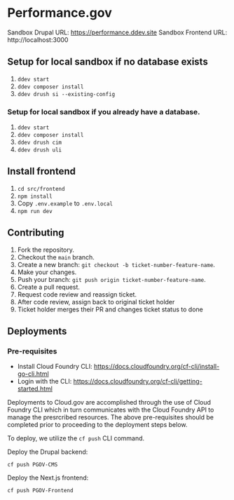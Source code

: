 # Performance.gov

Sandbox Drupal URL: https://performance.ddev.site
Sandbox Frontend URL: http://localhost:3000

## Setup for local sandbox if no database exists
1. `ddev start`
2. `ddev composer install`
3. `ddev drush si --existing-config`


### Setup for local sandbox if you already have a database.
1. `ddev start`
2. `ddev composer install`
3. `ddev drush cim`
4. `ddev drush uli`

## Install frontend
1. `cd src/frontend`
2. `npm install`
3. Copy `.env.example` to `.env.local`
4. `npm run dev`

## Contributing
1. Fork the repository.
2. Checkout the `main` branch.
3. Create a new branch: `git checkout -b ticket-number-feature-name`.
4. Make your changes.
5. Push your branch: `git push origin ticket-number-feature-name`.
6. Create a pull request.
7. Request code review and reassign ticket.
8. After code review, assign back to original ticket holder
9. Ticket holder merges their PR and changes ticket status to done

## Deployments

### Pre-requisites
- Install Cloud Foundry CLI: https://docs.cloudfoundry.org/cf-cli/install-go-cli.html
- Login with the CLI: https://docs.cloudfoundry.org/cf-cli/getting-started.html

Deployments to Cloud.gov are accomplished through the use of Cloud Foundry CLI which in turn communicates with the Cloud Foundry API to manage the presrcribed resources. The above pre-requisites should be completed prior to proceeding to the deployment steps below.

To deploy, we utilize the `cf push` CLI command.

Deploy the Drupal backend:
```
cf push PGOV-CMS
```

Deploy the Next.js frontend:
```
cf push PGOV-Frontend
```

